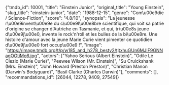 {"tmdb_id": 10001, "title": "Einstein Junior", "original_title": "Young Einstein", "slug_title": "einstein-junior", "date": "1988-12-15", "genre": "Com\u00e9die / Science-Fiction", "score": "4.8/10", "synopsis": "La jeunesse r\u00e9invent\u00e9e du c\u00e9l\u00e8bre scientifique, qui voit sa patrie d'origine se changer d'Autriche en Tasmanie, et qui, tr\u00e8s jeune d\u00e9j\u00e0, invente le rock'n'roll et les bulles de la bi\u00e8re. Une histoire d'amour avec la jeune Marie Curie vient pimenter ce quotidien d\u00e9j\u00e0 fort occup\u00e9 !", "image": "https://image.tmdb.org/t/p/w185_and_h278_bestv2/tjtxhuGUn6MJIF9GNNagOOtiMo6.jpg", "actors": ["Yahoo Serious (Albert Einstein)", "Odile Le Clezio (Marie Curie)", "Peewee Wilson (Mr. Einstein)", "Su Cruickshank (Mrs. Einstein)", "John Howard (Preston Preston)", "Christian Manon (Darwin's Bodyguard)", "Basil Clarke (Charles Darwin)"], "comments": [], "recommandations_id": [26044, 12278, 9409, 27549]}